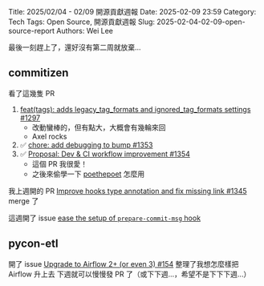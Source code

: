 Title: 2025/02/04 - 02/09 開源貢獻週報
Date: 2025-02-09 23:59
Category: Tech
Tags: Open Source, 開源貢獻週報
Slug: 2025-02-04-02-09-open-source-report
Authors: Wei Lee

最後一刻趕上了，還好沒有第二周就放棄...

<!--more-->

## commitizen

看了這幾隻 PR

1. [feat(tags): adds legacy_tag_formats and ignored_tag_formats settings #1297](https://github.com/commitizen-tools/commitizen/pull/1297)
    * 改動蠻棒的，但有點大，大概會有幾輪來回
    * Axel rocks
2. ✅ [chore: add debugging to bump #1353](https://github.com/commitizen-tools/commitizen/pull/1353)
3. ✅ [Proposal: Dev & CI workflow improvement #1354](https://github.com/commitizen-tools/commitizen/pull/1354)
    * 這個 PR 我很愛！
    * 之後來偷學一下 [poethepoet](https://github.com/nat-n/poethepoet) 怎麼用

我上週開的 PR [Improve hooks type annotation and fix missing link #1345](https://github.com/commitizen-tools/commitizen/pull/1345) merge 了

這週開了 issue [ease the setup of `prepare-commit-msg` hook](https://github.com/commitizen-tools/commitizen/issues/1355)

## pycon-etl
開了 issue [Upgrade to Airflow 2+ (or even 3) #154](https://github.com/pycontw/pycon-etl/issues/154)
整理了我想怎麼樣把 Airflow 升上去
下週就可以慢慢發 PR 了（或下下週...，希望不是下下下週...）

